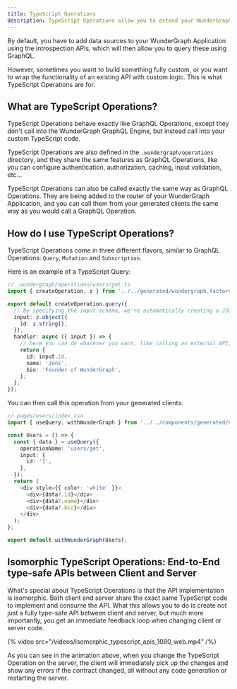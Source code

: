 ```yaml
---
title: TypeScript Operations
description: TypeScript Operations allow you to extend your WunderGraph API with custom business logic
---
```


By default, you have to add data sources to your WunderGraph Application using the introspection APIs,
which will then allow you to query these using GraphQL.

However, sometimes you want to build something fully custom,
or you want to wrap the functionality of an existing API with custom logic.
This is what TypeScript Operations are for.

## What are TypeScript Operations?

TypeScript Operations behave exactly like GraphQL Operations,
except they don't call into the WunderGraph GraphQL Engine,
but instead call into your custom TypeScript code.

TypeScript Operations are also defined in the `.wundergraph/operations` directory,
and they share the same features as GraphQL Operations,
like you can configure authentication, authorization, caching,
input validation, etc...

TypeScript Operations can also be called exactly the same way as GraphQL Operations.
They are being added to the router of your WunderGraph Application,
and you can call them from your generated clients the same way as you would call a GraphQL Operation.

## How do I use TypeScript Operations?

TypeScript Operations come in three different flavors, similar to GraphQL Operations: `Query`, `Mutation` and `Subscription`.

Here is an example of a TypeScript Query:

```typescript
// .wundergraph/operations/users/get.ts
import { createOperation, z } from '../../generated/wundergraph.factory';

export default createOperation.query({
  // by specifying the input schema, we're automatically creating a JSON Schema for input validation
  input: z.object({
    id: z.string(),
  }),
  handler: async ({ input }) => {
    // here you can do whatever you want, like calling an external API, a database, or other operations via the internalClient
    return {
      id: input.id,
      name: 'Jens',
      bio: 'Founder of WunderGraph',
    };
  },
});
```

You can then call this operation from your generated clients:

```typescript jsx
// pages/users/index.tsx
import { useQuery, withWunderGraph } from '../../components/generated/nextjs';

const Users = () => {
  const { data } = useQuery({
    operationName: 'users/get',
    input: {
      id: '1',
    },
  });
  return (
    <div style={{ color: 'white' }}>
      <div>{data?.id}</div>
      <div>{data?.name}</div>
      <div>{data?.bio}</div>
    </div>
  );
};

export default withWunderGraph(Users);
```

## Isomorphic TypeScript Operations: End-to-End type-safe APIs between Client and Server

What's special about TypeScript Operations is that the API implementation is isomorphic.
Both client and server share the exact same TypeScript code to implement and consume the API.
What this allows you to do is create not just a fully type-safe API between client and server,
but much more importantly, you get an immediate feedback loop when changing client or server code.

{% video src="/videos/isomorphic_typescript_apis_1080_web.mp4" /%}

As you can see in the animation above, when you change the TypeScript Operation on the server,
the client will immediately pick up the changes and show any errors if the contract changed,
all without any code generation or restarting the server.
